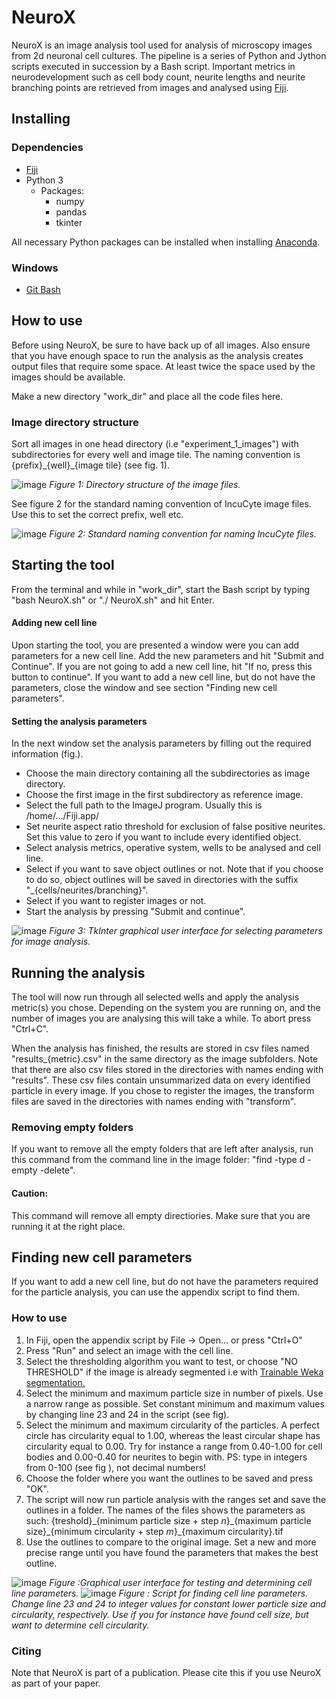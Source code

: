 # NeuroX

NeuroX is an image analysis tool used for analysis of microscopy images from 2d neuronal cell cultures. The pipeline is a series of Python and Jython scripts executed in succession by a Bash script. Important metrics in neurodevelopment such as cell body count, neurite lengths and neurite branching points are retrieved from images and analysed using [Fiji](https://imagej.net/Fiji/Downloads).

## Installing

### Dependencies
* [Fiji](https://imagej.net/Fiji/Downloads)
* Python 3
  - Packages:
    - numpy
    - pandas
    - tkinter

All necessary Python packages can be installed when installing [Anaconda](https://www.anaconda.com/products/individual).

### Windows
* [Git Bash](https://gitforwindows.org)



## How to use

Before using NeuroX, be sure to have back up of all images. Also ensure that you have enough space to run the analysis as the analysis creates output files that require some space. At least twice the space used by the images should be available.

Make a new directory "work_dir" and place all the code files here.


### Image directory structure

Sort all images in one head directory (i.e "experiment_1_images") with subdirectories for every well and image tile. The naming convention is {prefix}\_{well}_\{image tile} (see fig. 1).

![image](https://github.com/hallvaaw/NeuroX/blob/master/dir_structure.jpg "directory structure")
*Figure 1: Directory structure of the image files.*

See figure 2 for the standard naming convention of IncuCyte image files. Use this to set the correct prefix, well etc.

![image](https://github.com/hallvaaw/NeuroX/blob/master/file_name_parts.jpg "file name")
*Figure 2: Standard naming convention for naming IncuCyte files.*

## Starting the tool

From the terminal and while in "work_dir", start the Bash script by typing "bash NeuroX.sh" or "./ NeuroX.sh" and hit Enter.

#### Adding new cell line

Upon starting the tool, you are presented a window were you can add parameters for a new cell line. Add the new parameters and hit "Submit and Continue".
If you are not going to add a new cell line, hit "If no, press this button to continue".
If you want to add a new cell line, but do not have the parameters, close the window and see section "Finding new cell parameters".

#### Setting the analysis parameters

In the next window set the analysis parameters by filling out the required information (fig.).
* Choose the main directory containing all the subdirectories as image directory.
* Choose the first image in the first subdirectory as reference image.
* Select the full path to the ImageJ program. Usually this is /home/.../Fiji.app/
* Set neurite aspect ratio threshold for exclusion of false positive neurites. Set this value to zero if you want to include every identified object.
* Select analysis metrics, operative system, wells to be analysed and cell line.
* Select if you want to save object outlines or not. Note that if you choose to do so, object outlines will be saved in directories with the suffix "_{cells/neurites/branching}".
* Select if you want to register images or not.
* Start the analysis by pressing "Submit and continue".

![image](https://github.com/hallvaaw/NeuroX/blob/master/main_gui.jpg "Graphical user interface")
*Figure 3: TkInter graphical user interface for selecting parameters for image analysis.*
## Running the analysis

The tool will now run through all selected wells and apply the analysis metric(s) you chose. Depending on the system you are running on, and the number of images you are analysing this will take a while. To abort press "Ctrl+C".

When the analysis has finished, the results are stored in csv files named "results_{metric}.csv" in the same directory as the image subfolders.
Note that there are also csv files stored in the directories with names ending with "results". These csv files contain unsummarized data on every identified particle in every image.
If you chose to register the images, the transform files are saved in the directories with names ending with "transform".

### Removing empty folders

If you want to remove all the empty folders that are left after analysis, run this command from the command line in the image folder:  "find -type d -empty -delete".
#### Caution:
This command will remove all empty directiories. Make sure that you are running it at the right place.


## Finding new cell parameters

If you want to add a new cell line, but do not have the parameters required for the particle analysis, you can use the appendix script to find them.

### How to use

1. In Fiji, open the appendix script by File -> Open... or press "Ctrl+O"
2. Press "Run" and select an image with the cell line.
3. Select the thresholding algorithm you want to test, or choose "NO THRESHOLD" if the image is already segmented i.e with [Trainable Weka segmentation.](https://imagej.net/Trainable_Weka_Segmentation)
4. Select the minimum and maximum particle size in number of pixels. Use a narrow range as possible. Set constant minimum and maximum values by changing line 23 and 24 in the script (see fig).
5. Select the minimum and maximum circularity of the particles. A perfect circle has circularity equal to 1.00, whereas the least circular shape has circularity equal to 0.00. Try for instance a range from 0.40-1.00 for cell bodies and 0.00-0.40 for neurites to begin with.
PS: type in integers from 0-100 (see fig ), not decimal numbers!
6. Choose the folder where you want the outlines to be saved and press "OK".
7. The script will now run particle analysis with the ranges set and save the outlines in a folder. The names of the files shows the parameters as such: {treshold}\_{minimum particle size + step *n*}\_{maximum particle size}\_{minimum circularity + step *m*}_{maximum circularity}.tif
8. Use the outlines to compare to the original image. Set a new and more precise range until you have found the parameters that makes the best outline.

![image](https://github.com/hallvaaw/NeuroX/blob/master/find_params_gui.jpg "Find parameters")
*Figure :Graphical user interface for testing and determining cell line parameters.*
![image](https://github.com/hallvaaw/NeuroX/blob/master/find_params_gui.jpg "Change to set constant minimum particle size and circularity")
*Figure : Script for finding cell line parameters. Change line 23 and 24 to integer values for constant lower particle size and circularity, respectively. Use if you for instance have found cell size, but want to determine cell circularity.*


### Citing

Note that NeuroX is part of a publication. Please cite this if you use NeuroX as part of your paper.
